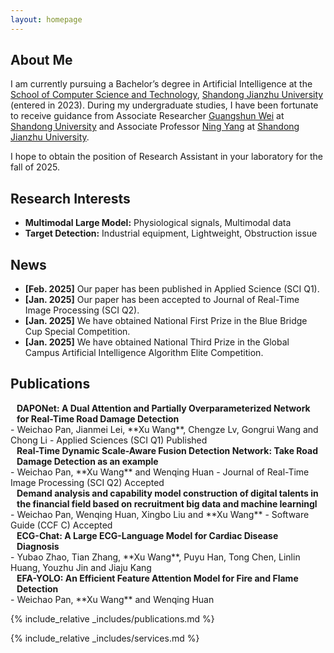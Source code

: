 ```yaml
---
layout: homepage
---
```


## About Me

I am currently pursuing a Bachelor’s degree in Artificial Intelligence at the [School of Computer Science and Technology](https://www.sdjzu.edu.cn/jsjkx/index.htm), [Shandong Jianzhu University](https://www.sdjzu.edu.cn/) (entered in 2023). During my undergraduate studies, I have been fortunate to receive guidance from Associate Researcher [Guangshun Wei](https://faculty.sdu.edu.cn/weiguangshun/zh_CN/index.htm) at [Shandong University](https://www.sdu.edu.cn/index.htm) and Associate Professor [Ning Yang](https://www.sdjzu.edu.cn/jsjkx/xygk/szll2.htm) at [Shandong Jianzhu University](https://www.sdjzu.edu.cn/). 

I hope to obtain the position of Research Assistant in your laboratory for the fall of 2025.

## Research Interests

- **Multimodal Large Model:** Physiological signals, Multimodal data
- **Target Detection:** Industrial equipment, Lightweight, Obstruction issue

## News

- **[Feb. 2025]** Our paper has been published in Applied Science (SCI Q1).
- **[Jan. 2025]** Our paper has been accepted to Journal of Real-Time Image Processing (SCI Q2).
- **[Jan. 2025]** We have obtained National First Prize in the Blue Bridge Cup Special Competition.
- **[Jan. 2025]** We have obtained National Third Prize in the Global Campus Artificial Intelligence Algorithm Elite Competition.

## Publications

<h4 style="margin:0 10px 0;">DAPONet: A Dual Attention and Partially Overparameterized Network for Real-Time Road Damage Detection</h4>
- Weichao Pan, Jianmei Lei, **Xu Wang**, Chengze Lv, Gongrui Wang and Chong Li
- Applied Sciences (SCI Q1)  Published
<h4 style="margin:0 10px 0;">Real-Time Dynamic Scale-Aware Fusion Detection Network: Take Road Damage Detection as an example</h4>
- Weichao Pan, **Xu Wang** and Wenqing Huan
- Journal of Real-Time Image Processing (SCI Q2)  Accepted
<h4 style="margin:0 10px 0;">Demand analysis and capability model construction of digital talents in the financial field based on recruitment big data and machine learningl</h4>
- Weichao Pan, Wenqing Huan, Xingbo Liu and **Xu Wang**
- Software Guide (CCF C)  Accepted
<h4 style="margin:0 10px 0;">ECG-Chat: A Large ECG-Language Model for Cardiac Disease Diagnosis</h4>
- Yubao Zhao, Tian Zhang, **Xu Wang**, Puyu Han, Tong Chen, Linlin Huang, Youzhu Jin and Jiaju Kang
<h4 style="margin:0 10px 0;">EFA-YOLO: An Efficient Feature Attention Model for Fire and Flame Detection</h4>
- Weichao Pan, **Xu Wang** and Wenqing Huan

{% include_relative _includes/publications.md %}

{% include_relative _includes/services.md %}
